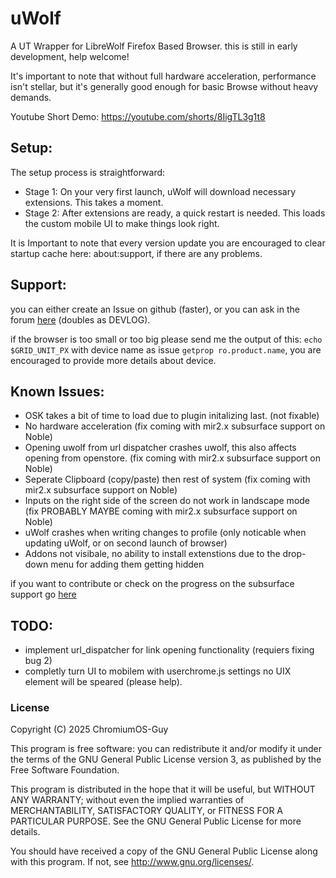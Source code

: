# uWolf

A UT Wrapper for LibreWolf Firefox Based Browser.
this is still in early development, help welcome!

It's important to note that without full hardware acceleration, performance isn't stellar, but it's generally good enough for basic Browse without heavy demands.

Youtube Short Demo: https://youtube.com/shorts/8IigTL3g1t8

## Setup:
The setup process is straightforward:
 -  Stage 1: On your very first launch, uWolf will download necessary extensions. This takes a moment.
 -  Stage 2: After extensions are ready, a quick restart is needed. This loads the custom mobile UI to make things look right.

It is Important to note that every version update you are encouraged to clear startup cache here: about:support, if there are any problems.

## Support:
you can either create an Issue on github (faster), or you can ask in the forum [here](https://forums.ubports.com/topic/11060/uwolf-librewolf) (doubles as DEVLOG).

if the browser is too small or too big please send me the output of this:
```echo $GRID_UNIT_PX```  with device name as issue ```getprop ro.product.name```, you are encouraged to provide more details about device.

## Known Issues:
* OSK takes a bit of time to load due to plugin initalizing last. (not fixable)
* No hardware acceleration (fix coming with mir2.x subsurface support on Noble)
* Opening uwolf from url dispatcher crashes uwolf, this also affects opening from openstore. (fix coming with mir2.x subsurface support on Noble)
* Seperate Clipboard (copy/paste) then rest of system (fix coming with mir2.x subsurface support on Noble)
* Inputs on the right side of the screen do not work in landscape mode (fix PROBABLY MAYBE coming with mir2.x subsurface support on Noble)
* uWolf crashes when writing changes to profile (only noticable when updating uWolf, or on second launch of browser)
* Addons not visibale, no ability to install extenstions due to the drop-down menu for adding them getting hidden


if you want to contribute or check on the progress on the subsurface support go [here](https://gitlab.com/ubports/development/core/qtmir/-/merge_requests/83)

## TODO:
* implement url_dispatcher for link opening functionality (requiers fixing bug 2)
* completly turn UI to mobilem with userchrome.js settings no UIX element will be speared (please help).

### License

Copyright (C) 2025  ChromiumOS-Guy

This program is free software: you can redistribute it and/or modify it under
the terms of the GNU General Public License version 3, as published by the
Free Software Foundation.

This program is distributed in the hope that it will be useful, but WITHOUT ANY
WARRANTY; without even the implied warranties of MERCHANTABILITY, SATISFACTORY
QUALITY, or FITNESS FOR A PARTICULAR PURPOSE.  See the GNU General Public License
for more details.

You should have received a copy of the GNU General Public License along with
this program. If not, see <http://www.gnu.org/licenses/>.
